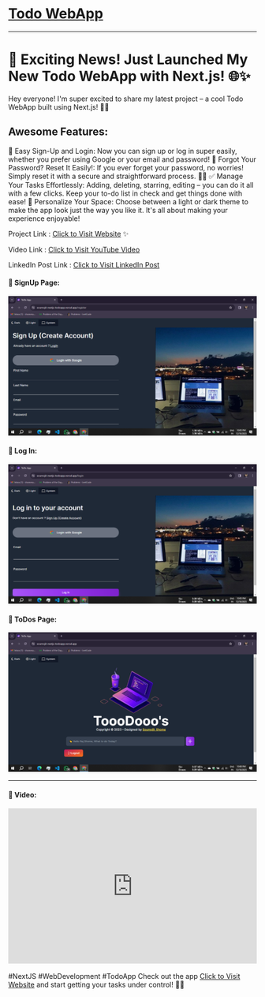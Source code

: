 # [Todo WebApp](https://soumojit-nextjs-todoapp.vercel.app/)

---
# 🎉 Exciting News! Just Launched My New Todo WebApp with Next.js! 🌐✨

Hey everyone! I'm super excited to share my latest project – a cool Todo WebApp built using Next.js! 🚀✨

## Awesome Features:
🔐 Easy Sign-Up and Login: Now you can sign up or log in super easily, whether you prefer using Google or your email and password!
🔑 Forgot Your Password? Reset It Easily!: If you ever forget your password, no worries! Simply reset it with a secure and straightforward process. 🤝🔑
✅ Manage Your Tasks Effortlessly: Adding, deleting, starring, editing – you can do it all with a few clicks. Keep your to-do list in check and get things done with ease!
🎨 Personalize Your Space: Choose between a light or dark theme to make the app look just the way you like it. It's all about making your experience enjoyable!

Project Link : [Click to Visit Website](https://soumojit-nextjs-todoapp.vercel.app/) ✨

Video Link : [Click to Visit YouTube Video](https://youtu.be/q7iVh5_YvvM?si=WF-m_4ozf2oIb3C9)

LinkedIn Post Link : [Click to Visit LinkedIn Post](https://www.linkedin.com/posts/soumojit-shome_nextjs-webdevelopment-todoapp-activity-7139666822068420608-aduq?utm_source=share&utm_medium=member_desktop)


#### 🚀 SignUp Page:
![Sign Up Page](./assets/signup.png)


#### 🚀 Log In:
![Log In](./assets/login.png)

#### 🚀 ToDos Page:
![ToDos Page](./assets/todos.png)


---

#### 🚀 Video:

<iframe width="100%" height="315" src="https://www.youtube.com/embed/q7iVh5_YvvM?si=6hFi2c_Z_eodaGw6" title="YouTube video player" frameborder="0" allow="accelerometer; autoplay; clipboard-write; encrypted-media; gyroscope; picture-in-picture; web-share" allowfullscreen></iframe>


#NextJS #WebDevelopment #TodoApp
Check out the app [Click to Visit Website](https://soumojit-nextjs-todoapp.vercel.app/) and start getting your tasks under control! 🌟🚀